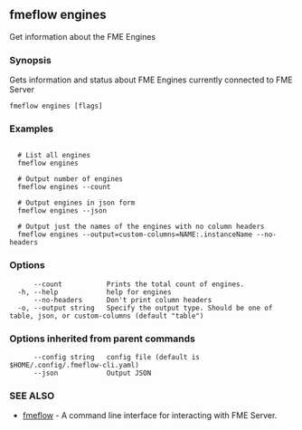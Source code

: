 ## fmeflow engines

Get information about the FME Engines

### Synopsis

Gets information and status about FME Engines currently connected to FME Server

```
fmeflow engines [flags]
```

### Examples

```

  # List all engines
  fmeflow engines
	
  # Output number of engines
  fmeflow engines --count
	
  # Output engines in json form
  fmeflow engines --json
	
  # Output just the names of the engines with no column headers
  fmeflow engines --output=custom-columns=NAME:.instanceName --no-headers
```

### Options

```
      --count           Prints the total count of engines.
  -h, --help            help for engines
      --no-headers      Don't print column headers
  -o, --output string   Specify the output type. Should be one of table, json, or custom-columns (default "table")
```

### Options inherited from parent commands

```
      --config string   config file (default is $HOME/.config/.fmeflow-cli.yaml)
      --json            Output JSON
```

### SEE ALSO

* [fmeflow](fmeflow.md)	 - A command line interface for interacting with FME Server.

